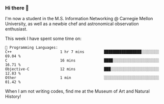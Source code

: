 ### Hi there 👋

I'm now a student in the M.S. Information Networking @ Carnegie Mellon University, as well as a newbie chef and astronomical observation enthusiast. 



<!--START_SECTION:waka-->
This week I have spent some time on: 

```text
💬 Programming Languages: 
C++                      1 hr 7 mins         █████████████████░░░░░░░░   69.04 % 
C                        16 mins             ████░░░░░░░░░░░░░░░░░░░░░   16.71 % 
Objective-C              12 mins             ███░░░░░░░░░░░░░░░░░░░░░░   12.83 % 
Other                    1 min               ░░░░░░░░░░░░░░░░░░░░░░░░░   01.42 % 
```


<!--END_SECTION:waka-->

When I am not writing codes, find me at the Museum of Art and Natural History!
